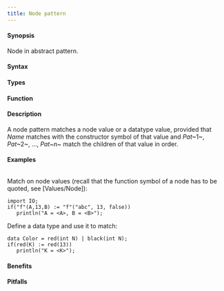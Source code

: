 ```yaml
---
title: Node pattern
---
```


#### Synopsis

Node in abstract pattern.

#### Syntax

#### Types

#### Function

#### Description

A node pattern matches a node value or a datatype value, provided that _Name_ matches with the constructor symbol of that value 
and _Pat_~1~, _Pat_~2~, ..., _Pat_~n~  match the children of that value in order.

#### Examples

```rascal-shell
```
Match on node values (recall that the function symbol of a node has to be quoted, see [Values/Node]):
```rascal-shell,continue
import IO;
if("f"(A,13,B) := "f"("abc", 13, false))
   println("A = <A>, B = <B>");
```
Define a data type and use it to match:
```rascal-shell,continue
data Color = red(int N) | black(int N);
if(red(K) := red(13))
   println("K = <K>");
```

#### Benefits

#### Pitfalls

